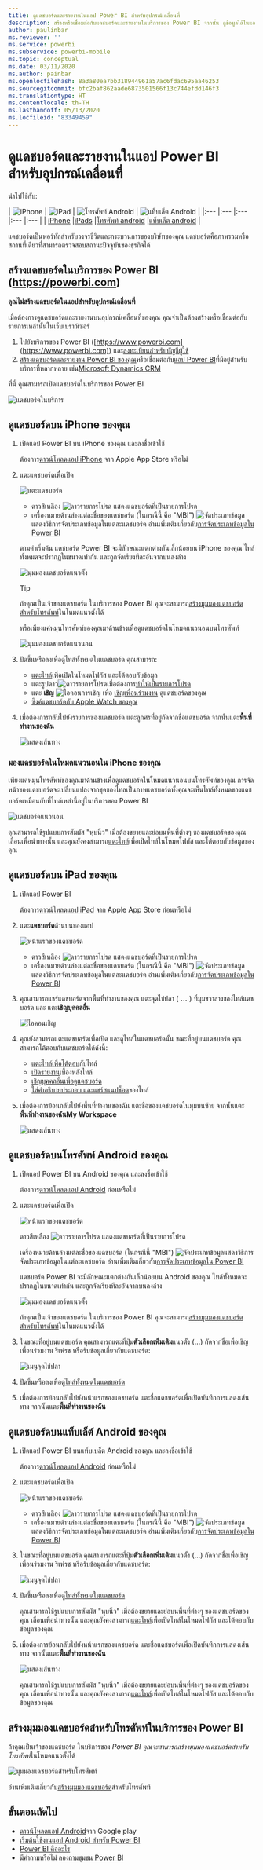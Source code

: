 ```yaml
---
title: ดูแดชบอร์ดและรายงานในแอป Power BI สำหรับอุปกรณ์เคลื่อนที่
description: สร้างหรือเชื่อมต่อกับแดชบอร์ดและรายงานในบริการของ Power BI จากนั้น ดูข้อมูลได้ในแอป Power BI สำหรับอุปกรณ์เคลื่อนที่
author: paulinbar
ms.reviewer: ''
ms.service: powerbi
ms.subservice: powerbi-mobile
ms.topic: conceptual
ms.date: 03/11/2020
ms.author: painbar
ms.openlocfilehash: 8a3a80ea7bb318944961a57ac6fdac695aa46253
ms.sourcegitcommit: bfc2baf862aade6873501566f13c744efdd146f3
ms.translationtype: HT
ms.contentlocale: th-TH
ms.lasthandoff: 05/13/2020
ms.locfileid: "83349459"
---
```

# <a name="view-dashboards-and-reports-in-the-power-bi-mobile-apps"></a>ดูแดชบอร์ดและรายงานในแอป Power BI สำหรับอุปกรณ์เคลื่อนที่
นำไปใช้กับ:

| ![iPhone](./media/mobile-apps-view-dashboard/iphone-logo-50-px.png) | ![iPad](./media/mobile-apps-view-dashboard/ipad-logo-50-px.png) | ![โทรศัพท์ Android](./media/mobile-apps-view-dashboard/android-phone-logo-50-px.png) | ![แท็บเล็ต Android](./media/mobile-apps-view-dashboard/android-tablet-logo-50-px.png) | 
|:--- |:--- |:--- |:--- |:--- |
| [iPhone](mobile-apps-view-dashboard.md#view-dashboards-on-your-iphone) |[iPads](mobile-apps-view-dashboard.md#view-dashboards-on-your-ipad) |[โทรศัพท์ android](mobile-apps-view-dashboard.md#view-dashboards-on-your-android-phone) |[แท็บเล็ต android](mobile-apps-view-dashboard.md#view-dashboards-on-your-android-tablet) |

แดชบอร์ดเป็นพอร์ทัลสำหรับวงจรชีวิตและกระบวนการของบริษัทของคุณ แดชบอร์ดคือภาพรวมหรือสถานที่เดียวที่สามารถตรวจสอบสถานะปัจจุบันของธุรกิจได้

## <a name="create-dashboards-in-the-power-bi-service-httpspowerbicom"></a>สร้างแดชบอร์ดในบริการของ Power BI (https://powerbi.com)
**คุณไม่สร้างแดชบอร์ดในแอปสำหรับอุปกรณ์เคลื่อนที่** 

เมื่อต้องการดูแดชบอร์ดและรายงานบนอุปกรณ์เคลื่อนที่ของคุณ คุณจำเป็นต้องสร้างหรือเชื่อมต่อกับรายการเหล่านั้นในเว็บเบราว์เซอร์ 

1. ไปยังบริการของ Power BI ([https://www.powerbi.com](https://www.powerbi.com)) และ[ลงทะเบียนสำหรับบัญชีผู้ใช้](../../fundamentals/service-self-service-signup-for-power-bi.md)
2. [สร้างแดชบอร์ดและรายงาน Power BI ของคุณ](../../fundamentals/service-get-started.md)หรือเชื่อมต่อกับ[แอป Power BI](../../connect-data/service-connect-to-services.md)ที่มีอยู่สำหรับบริการที่หลากหลาย เช่น[Microsoft Dynamics CRM](../../connect-data/service-connect-to-services.md)

ที่นี่ คุณสามารถเปิดแดชบอร์ดในบริการของ Power BI

![แดชบอร์ดในบริการ](./media/mobile-apps-view-dashboard/power-bi-service-dashboard-sm.png)

## <a name="view-dashboards-on-your-iphone"></a>ดูแดชบอร์ดบน iPhone ของคุณ
1. เปิดแอป Power BI บน iPhone ของคุณ และลงชื่อเข้าใช้
   
   ต้องการ[ดาวน์โหลดแอป iPhone](https://go.microsoft.com/fwlink/?LinkId=522062) จาก Apple App Store หรือไม่
2. แตะแดชบอร์ดเพื่อเปิด  
   
    ![แตะแดชบอร์ด](./media/mobile-apps-view-dashboard/power-bi-iphone-dashboard-home.png)
   
   * ดาวสีเหลือง ![ดาวรายการโปรด](././././media/mobile-apps-view-dashboard/power-bi-mobile-yes-favorite-icon.png) แสดงแดชบอร์ดที่เป็นรายการโปรด 
   * เครื่องหมายด้านล่างแต่ละชื่อของแดชบอร์ด (ในกรณีนี้ คือ "MBI") ![จัดประเภทข้อมูล](././media/mobile-apps-view-dashboard/power-bi-dashboard-ios-medium-classification.png)แสดงวิธีการจัดประเภทข้อมูลในแต่ละแดชบอร์ด อ่านเพิ่มเติมเกี่ยวกับ[การจัดประเภทข้อมูลใน Power BI](../../create-reports/service-data-classification.md)
   
   ตามค่าเริ่มต้น แดชบอร์ด Power BI จะมีลักษณะแตกต่างกันเล็กน้อยบน iPhone ของคุณ ไทล์ทั้งหมดจะปรากฏในขนาดเท่ากัน และถูกจัดเรียงทีละอันจากบนลงล่าง
   
    ![มุมมองแดชบอร์ดแนวตั้ง](./media/mobile-apps-view-dashboard/power-bi-iphone-dashboard-portrait.png)
   
   > [!TIP]
   > ถ้าคุณเป็นเจ้าของแดชบอร์ด ในบริการของ Power BI คุณจะสามารถ[สร้างมุมมองแดชบอร์ดสำหรับโทรศัพท์](../../create-reports/service-create-dashboard-mobile-phone-view.md)ในโหมดแนวตั้งได้ 
   > 
   > 
   
    หรือเพียงแค่หมุนโทรศัพท์ของคุณมาด้านข้างเพื่อดูแดชบอร์ดในโหมดแนวนอนบนโทรศัพท์
   
    ![มุมมองแดชบอร์ดแนวนอน](././media/mobile-apps-view-dashboard/power-bi-iphone-dashboard-landscape.png)
3. ปัดขึ้นหรือลงเพื่อดูไทล์ทั้งหมดในแดชบอร์ด คุณสามารถ:
   
   * [แตะไทล์](mobile-tiles-in-the-mobile-apps.md)เพื่อเปิดในโหมดโฟกัส และโต้ตอบกับข้อมูล
   * แตะรูปดาว![ดาวรายการโปรด](././media/mobile-apps-view-dashboard/power-bi-mobile-not-favorite-icon.png)เมื่อต้องการ[ทำให้เป็นรายการโปรด](mobile-apps-favorites.md)
   * แตะ **เชิญ** ![ไอคอนการเชิญ](./media/mobile-apps-view-dashboard/pbi_ipad_shareiconblk.png) เพื่อ [เชิญเพื่อนร่วมงาน](mobile-share-dashboard-from-the-mobile-apps.md) ดูแดชบอร์ดของคุณ
   * [ซิงค์แดชบอร์ดกับ Apple Watch ของคุณ](mobile-apple-watch.md)
4. เมื่อต้องการกลับไปยังรายการของแดชบอร์ด แตะลูกศรที่อยู่ถัดจากชื่อแดชบอร์ด จากนั้นแตะ**พื้นที่ทำงานของฉัน**
   
   ![แสดงเส้นทาง](./media/mobile-apps-view-dashboard/power-bi-iphone-breadcrumb.png)

### <a name="view-dashboards-in-landscape-mode-in-your-iphone"></a>มองแดชบอร์ดในโหมดแนวนอนใน iPhone ของคุณ
เพียงแค่หมุนโทรศัพท์ของคุณมาด้านข้างเพื่อดูแดชบอร์ดในโหมดแนวนอนบนโทรศัพท์ของคุณ การจัดหน้าของแดชบอร์ดจะเปลี่ยนแปลงจากชุดของไทลเป็นภาพแดชบอร์ดทั้ง&#151;คุณจะเห็นไทล์ทั้งหมดของแดชบอร์ดเหมือนกับที่ไทล์เหล่านี้อยู่ในบริการของ Power BI

![แดชบอร์ดแนวนอน](././media/mobile-apps-view-dashboard/power-bi-iphone-dashboard-landscape.png)

คุณสามารถใช้รูปแบบการสัมผัส "หุบนิ้ว" เมื่อต้องขยายและย่อบนพื้นที่ต่างๆ ของแดชบอร์ดของคุณ เลื่อนเพื่อนำทางนั้น และคุณยังคงสามารถ[แตะไทล์](mobile-tiles-in-the-mobile-apps.md)เพื่อเปิดไทล์ในโหมดโฟกัส และโต้ตอบกับข้อมูลของคุณ

## <a name="view-dashboards-on-your-ipad"></a>ดูแดชบอร์ดบน iPad ของคุณ
1. เปิดแอป Power BI
   
   ต้องการ[ดาวน์โหลดแอป iPad](https://go.microsoft.com/fwlink/?LinkId=522062) จาก Apple App Store ก่อนหรือไม่
2. แตะ**แดชบอร์ด**ด้านบนของแอป  
   
   ![หน้าแรกของแดชบอร์ด](./media/mobile-apps-view-dashboard/power-bi-ipad-dashboard-home.png)
   
   * ดาวสีเหลือง ![ดาวรายการโปรด](././././media/mobile-apps-view-dashboard/power-bi-mobile-yes-favorite-icon.png) แสดงแดชบอร์ดที่เป็นรายการโปรด 
   * เครื่องหมายด้านล่างแต่ละชื่อของแดชบอร์ด (ในกรณีนี้ คือ "MBI") ![จัดประเภทข้อมูล](././media/mobile-apps-view-dashboard/power-bi-dashboard-ios-medium-classification.png)แสดงวิธีการจัดประเภทข้อมูลในแต่ละแดชบอร์ด อ่านเพิ่มเติมเกี่ยวกับ[การจัดประเภทข้อมูลใน Power BI](../../create-reports/service-data-classification.md)
3. คุณสามารถแชร์แดชบอร์ดจากพื้นที่ทำงานของคุณ แตะจุดไข่ปลา ( **...** ) ที่มุมขวาล่างของไทล์แดชบอร์ด และ แตะ**เชิญบุคคลอื่น**
   
   ![ไอคอนเชิญ](./media/mobile-apps-view-dashboard/power-bi-ipad-tile-invite-others.png)
4. คุณยังสามารถแตะแดชบอร์ดเพื่อเปิด และดูไทล์ในแดชบอร์ดนั้น ขณะที่อยู่บนแดชบอร์ด คุณสามารถโต้ตอบกับแดชบอร์ดได้ดังนี้:
   
   * [แตะไทล์เพื่อโต้ตอบ](mobile-tiles-in-the-mobile-apps.md)กับไทล์
   * [เปิดรายงาน](mobile-reports-in-the-mobile-apps.md)เบื้องหลังไทล์
   * [เชิญบุคคลอื่นเพื่อดูแดชบอร์ด](mobile-share-dashboard-from-the-mobile-apps.md)
   * [ใส่คำอธิบายประกอบ และแชร์สแนปช็อต](mobile-annotate-and-share-a-tile-from-the-mobile-apps.md)ของไทล์
5. เมื่อต้องการย้อนกลับไปยังพื้นที่ทำงานของฉัน แตะชื่อของแดชบอร์ดในมุมบนซ้าย จากนั้นแตะ**พื้นที่ทำงานของฉันMy Workspace**
   
   ![แสดงเส้นทาง](./media/mobile-apps-view-dashboard/power-bi-dashboard-breadcrumb.png)

## <a name="view-dashboards-on-your-android-phone"></a>ดูแดชบอร์ดบนโทรศัพท์ Android ของคุณ
1. เปิดแอป Power BI บน Android ของคุณ และลงชื่อเข้าใช้
   
   ต้องการ[ดาวน์โหลดแอป Android](https://go.microsoft.com/fwlink/?LinkID=544867) ก่อนหรือไม่
2. แตะแดชบอร์ดเพื่อเปิด   
   
   ![หน้าแรกของแดชบอร์ด](./media/mobile-apps-view-dashboard/power-bi-android-dashboards.png)

    ดาวสีเหลือง ![ดาวรายการโปรด](././././media/mobile-apps-view-dashboard/power-bi-mobile-yes-favorite-icon.png) แสดงแดชบอร์ดที่เป็นรายการโปรด 

    เครื่องหมายด้านล่างแต่ละชื่อของแดชบอร์ด (ในกรณีนี้ "MBI") ![จัดประเภทข้อมูล](././media/mobile-apps-view-dashboard/power-bi-android-dashboard-medium-classification.png)แสดงวิธีการจัดประเภทข้อมูลในแต่ละแดชบอร์ด อ่านเพิ่มเติมเกี่ยวกับ[การจัดประเภทข้อมูลใน Power BI](../../create-reports/service-data-classification.md)

    แดชบอร์ด Power BI จะมีลักษณะแตกต่างกันเล็กน้อยบน Android ของคุณ ไทล์ทั้งหมดจะปรากฏในขนาดเท่ากัน และถูกจัดเรียงทีละอันจากบนลงล่าง

    ![มุมมองแดชบอร์ดแนวตั้ง](./media/mobile-apps-view-dashboard/pbi_andr_dash.png)

    ถ้าคุณเป็นเจ้าของแดชบอร์ด ในบริการของ Power BI คุณจะสามารถ[สร้างมุมมองแดชบอร์ดสำหรับโทรศัพท์](../../create-reports/service-create-dashboard-mobile-phone-view.md)ในโหมดแนวตั้งได้ 

1. ในขณะที่อยู่บนแดชบอร์ด คุณสามารถแตะที่ปุ่ม**ตัวเลือกเพิ่มเติม**แนวตั้ง (...) ถัดจากชื่อเพื่อเชิญเพื่อนร่วมงาน รีเฟรช หรือรับข้อมูลเกี่ยวกับแดชบอร์ด:
   
   ![เมนูจุดไข่ปลา](././media/mobile-apps-view-dashboard/pbi_andr_dashellipsis.png)
2. ปัดขึ้นหรือลงเพื่อดู[ไทล์ทั้งหมดในแดชบอร์ด](mobile-tiles-in-the-mobile-apps.md) 
3. เมื่อต้องการย้อนกลับไปยังหน้าแรกของแดชบอร์ด แตะชื่อแดชบอร์ดเพื่อเปิดบันทึกการแสดงเส้นทาง จากนั้นแตะ**พื้นที่ทำงานของฉัน**   

## <a name="view-dashboards-on-your-android-tablet"></a>ดูแดชบอร์ดบนแท็บเล็ต์ Android ของคุณ
1. เปิดแอป Power BI บนแท็บเบล็ต Android ของคุณ และลงชื่อเข้าใช้
   
   ต้องการ[ดาวน์โหลดแอป Android](https://go.microsoft.com/fwlink/?LinkID=544867) ก่อนหรือไม่
2. แตะแดชบอร์ดเพื่อเปิด   
   
   ![หน้าแรกของแดชบอร์ด](./media/mobile-apps-view-dashboard/power-bi-android-tablet-dashboard-home.png)
   
   * ดาวสีเหลือง ![ดาวรายการโปรด](././././media/mobile-apps-view-dashboard/power-bi-mobile-yes-favorite-icon.png) แสดงแดชบอร์ดที่เป็นรายการโปรด 
   * เครื่องหมายด้านล่างแต่ละชื่อของแดชบอร์ด (ในกรณีนี้ คือ "MBI") ![จัดประเภทข้อมูล](././media/mobile-apps-view-dashboard/power-bi-android-dashboard-medium-classification.png)แสดงวิธีการจัดประเภทข้อมูลในแต่ละแดชบอร์ด อ่านเพิ่มเติมเกี่ยวกับ[การจัดประเภทข้อมูลใน Power BI](../../create-reports/service-data-classification.md)
3. ในขณะที่อยู่บนแดชบอร์ด คุณสามารถแตะที่ปุ่ม**ตัวเลือกเพิ่มเติม**แนวตั้ง (...) ถัดจากชื่อเพื่อเชิญเพื่อนร่วมงาน รีเฟรช หรือรับข้อมูลเกี่ยวกับแดชบอร์ด:
   
   ![เมนูจุดไข่ปลา](././media/mobile-apps-view-dashboard/pbi_andr_dashellipsis.png)
4. ปัดขึ้นหรือลงเพื่อดู[ไทล์ทั้งหมดในแดชบอร์ด](mobile-tiles-in-the-mobile-apps.md) 
   
   คุณสามารถใช้รูปแบบการสัมผัส "หุบนิ้ว" เมื่อต้องขยายและย่อบนพื้นที่ต่างๆ ของแดชบอร์ดของคุณ เลื่อนเพื่อนำทางนั้น และคุณยังคงสามารถ[แตะไทล์](mobile-tiles-in-the-mobile-apps.md)เพื่อเปิดไทล์ในโหมดโฟกัส และโต้ตอบกับข้อมูลของคุณ
5. เมื่อต้องการย้อนกลับไปยังหน้าแรกของแดชบอร์ด แตะชื่อแดชบอร์ดเพื่อเปิดบันทึกการแสดงเส้นทาง จากนั้นแตะ**พื้นที่ทำงานของฉัน**
   
    ![แสดงเส้นทาง](./media/mobile-apps-view-dashboard/power-bi-android-tablet-breadcrumb.png)

    คุณสามารถใช้รูปแบบการสัมผัส "หุบนิ้ว" เมื่อต้องขยายและย่อบนพื้นที่ต่างๆ ของแดชบอร์ดของคุณ เลื่อนเพื่อนำทางนั้น และคุณยังคงสามารถ[แตะไทล์](mobile-tiles-in-the-mobile-apps.md)เพื่อเปิดไทล์ในโหมดโฟกัส และโต้ตอบกับข้อมูลของคุณ

## <a name="create-a-phone-view-of-a-dashboard-in-the-power-bi-service"></a>สร้างมุมมองแดชบอร์ดสำหรับโทรศัพท์ในบริการของ Power BI
ถ้าคุณเป็นเจ้าของแดชบอร์ด ในบริการของ *Power BI คุณจะสามารถสร้างมุมมองแดชบอร์ดสำหรับโทรศัพท์*ในโหมดแนวตั้งได้ 

![มุมมองแดชบอร์ดสำหรับโทรศัพท์](./media/mobile-apps-view-dashboard/power-bi-phone-dashboard-in-progress.png)

อ่านเพิ่มเติมเกี่ยวกับ[สร้างมุมมองแดชบอร์ด](../../create-reports/service-create-dashboard-mobile-phone-view.md)สำหรับโทรศัพท์

## <a name="next-steps"></a>ขั้นตอนถัดไป
* [ดาวน์โหลดแอป Android](https://go.microsoft.com/fwlink/?LinkID=544867)จาก Google play  
* [เริ่มต้นใช้งานแอป Android สำหรับ Power BI](mobile-android-app-get-started.md)  
* [Power BI คืออะไร](../../fundamentals/power-bi-overview.md)
* มีคำถามหรือไม่ [ลองถามชุมชน Power BI](https://community.powerbi.com/)
